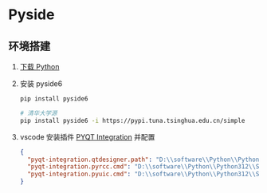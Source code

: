 # Pyside

## 环境搭建

1. [下载 Python](https://www.python.org/downloads/)
2. 安装 pyside6

   ```bash
   pip install pyside6

   # 清华大学源
   pip install pyside6 -i https://pypi.tuna.tsinghua.edu.cn/simple
   ```

3. vscode 安装插件
   [PYQT Integration](https://marketplace.visualstudio.com/items?itemName=zhoufeng.pyqt-integration) 并配置
   ```json
   {
     "pyqt-integration.qtdesigner.path": "D:\\software\\Python\\Python312\\Lib\\site-packages\\PySide6\\designer.exe",
     "pyqt-integration.pyrcc.cmd": "D:\\software\\Python\\Python312\\Scripts\\pyside6-rcc.exe",
     "pyqt-integration.pyuic.cmd": "D:\\software\\Python\\Python312\\Scripts\\pyside6-uic.exe"
   }
   ```
